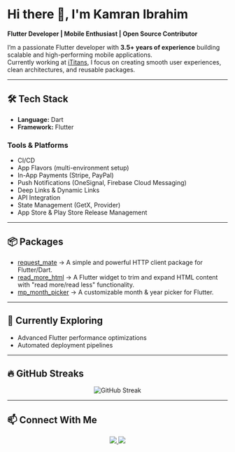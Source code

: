 # Hi there 👋, I'm Kamran Ibrahim

**Flutter Developer | Mobile Enthusiast | Open Source Contributor**

I’m a passionate Flutter developer with **3.5+ years of experience** building scalable and high-performing mobile applications.  
Currently working at [iTitans](https://ititans.com), I focus on creating smooth user experiences, clean architectures, and reusable packages.

---

## 🛠️ Tech Stack
- **Language:** Dart  
- **Framework:** Flutter  

### Tools & Platforms
- CI/CD 
- App Flavors (multi-environment setup)  
- In-App Payments (Stripe, PayPal)  
- Push Notifications (OneSignal, Firebase Cloud Messaging)  
- Deep Links & Dynamic Links  
- API Integration  
- State Management (GetX, Provider)  
- App Store & Play Store Release Management  

---

## 📦 Packages
- [request_mate](https://pub.dev/packages/request_mate) → A simple and powerful HTTP client package for Flutter/Dart.
- [read_more_html](https://pub.dev/packages/read_more_html) → A Flutter widget to trim and expand HTML content with "read more/read less" functionality.  
- [mp_month_picker](https://pub.dev/packages/mp_month_picker) → A customizable month & year picker for Flutter.  

---

## 🌱 Currently Exploring
- Advanced Flutter performance optimizations  
- Automated deployment pipelines
  
---

## 🔥 GitHub Streaks

<p align="center">
  <img src="https://streak-stats.demolab.com?user=kamranibrahim&theme=tokyonight&hide_border=true" alt="GitHub Streak" />
</p>


---

## 📫 Connect With Me

<p align="center">
  <a href="https://www.linkedin.com/in/kamran-ibrahim-052714246/">
    <img src="https://img.shields.io/badge/LinkedIn-0077B5?style=for-the-badge&logo=linkedin&logoColor=white"/>
  </a>
  <a href="mailto:devtime3@gmail.com">
    <img src="https://img.shields.io/badge/Email-D14836?style=for-the-badge&logo=gmail&logoColor=white"/>
  </a>
</p>
 

